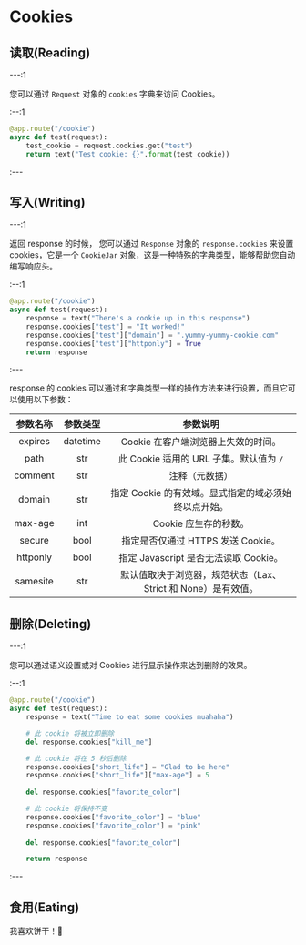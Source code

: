 # Cookies

## 读取(Reading)

---:1

您可以通过 `Request` 对象的 `cookies` 字典来访问 Cookies。

:--:1

```python
@app.route("/cookie")
async def test(request):
    test_cookie = request.cookies.get("test")
    return text("Test cookie: {}".format(test_cookie))
```

:---

## 写入(Writing)

---:1

返回 response 的时候， 您可以通过 `Response` 对象的 `response.cookies` 来设置 cookies，它是一个 `CookieJar`
对象，这是一种特殊的字典类型，能够帮助您自动编写响应头。

:--:1

```python
@app.route("/cookie")
async def test(request):
    response = text("There's a cookie up in this response")
    response.cookies["test"] = "It worked!"
    response.cookies["test"]["domain"] = ".yummy-yummy-cookie.com"
    response.cookies["test"]["httponly"] = True
    return response
```

:---

response 的 cookies 可以通过和字典类型一样的操作方法来进行设置，而且它可以使用以下参数：

| 参数名称  | 参数类型 |                             参数说明                      |
| :------: | :------: | :------------------------------------------------------: |
| expires  | datetime | Cookie 在客户端浏览器上失效的时间。                        |
|   path   |    str   | 此 Cookie 适用的 URL 子集。默认值为 `/`                    |
| comment  |    str   | 注释（元数据）                                            |
| domain   |    str   | 指定 Cookie 的有效域。显式指定的域必须始终以点开始。         |
| max-age  |    int   | Cookie 应生存的秒数。                                     |
| secure   |    bool  | 指定是否仅通过 HTTPS 发送 Cookie。                         |
| httponly |    bool  | 指定 Javascript 是否无法读取 Cookie。                     |                               |
| samesite |    str   | 默认值取决于浏览器，规范状态（Lax、Strict 和 None）是有效值。|

## 删除(Deleting)

---:1

您可以通过语义设置或对 Cookies 进行显示操作来达到删除的效果。

:--:1

```python
@app.route("/cookie")
async def test(request):
    response = text("Time to eat some cookies muahaha")

    # 此 cookie 将被立即删除
    del response.cookies["kill_me"]

    # 此 cookie 将在 5 秒后删除
    response.cookies["short_life"] = "Glad to be here"
    response.cookies["short_life"]["max-age"] = 5
    
    del response.cookies["favorite_color"]

    # 此 cookie 将保持不变
    response.cookies["favorite_color"] = "blue"
    response.cookies["favorite_color"] = "pink"
    
    del response.cookies["favorite_color"]

    return response
```

:---

## 食用(Eating)

我喜欢饼干！:cookie:
